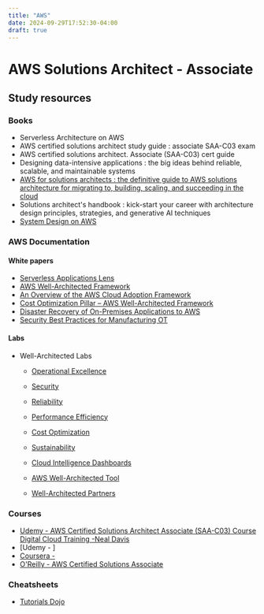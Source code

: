 ```yaml
---
title: "AWS"
date: 2024-09-29T17:52:30-04:00
draft: true
---
```


# AWS Solutions Architect - Associate

## Study resources

### Books

- Serverless Architecture on AWS
- AWS certified solutions architect study guide : associate SAA-C03 exam
- AWS certified solutions architect. Associate (SAA-C03) cert guide
- Designing data-intensive applications : the big ideas behind reliable, scalable, and maintainable systems
- [AWS for solutions architects : the definitive guide to AWS solutions architecture for migrating to, building, scaling, and succeeding in the cloud](https://learning-oreilly-com.ezproxy.torontopubliclibrary.ca/library/view/aws-for-solutions/9781803238951/)
- Solutions architect's handbook : kick-start your career with architecture design principles, strategies, and generative AI techniques
- [System Design on AWS](https://learning-oreilly-com.ezproxy.torontopubliclibrary.ca/library/view/system-design-on/9781098146887/)

### AWS Documentation

#### White papers

- [Serverless Applications Lens](https://docs.aws.amazon.com/wellarchitected/latest/serverless-applications-lens/welcome.html)
- [AWS Well-Architected Framework](https://docs.aws.amazon.com/pdfs/wellarchitected/latest/framework/wellarchitected-framework.pdf#welcome)
- [An Overview of the AWS Cloud Adoption Framework](https://docs.aws.amazon.com/whitepapers/latest/overview-aws-cloud-adoption-framework/welcome.html?did=wp_card&trk=wp_card)
- [Cost Optimization Pillar – AWS Well-Architected Framework](https://docs.aws.amazon.com/pdfs/wellarchitected/latest/cost-optimization-pillar/wellarchitected-cost-optimization-pillar.pdf#welcome)
- [Disaster Recovery of On-Premises Applications to AWS](https://docs.aws.amazon.com/pdfs/whitepapers/latest/disaster-recovery-of-on-premises-applications-to-aws/disaster-recovery-of-on-premises-applications-to-aws.pdf#abstract-and-introduction)
- [Security Best Practices for Manufacturing OT](https://docs.aws.amazon.com/pdfs/whitepapers/latest/security-best-practices-for-manufacturing-ot/security-best-practices-for-manufacturing-ot.pdf#security-best-practices-for-manufacturing-ot)

#### Labs

- Well-Architected Labs

  - [Operational Excellence](https://www.wellarchitectedlabs.com/operational-excellence/)

  - [Security](https://www.wellarchitectedlabs.com/security/)
  - [Reliability](https://www.wellarchitectedlabs.com/reliability/)
  - [Performance Efficiency](https://www.wellarchitectedlabs.com/performance-efficiency/)
  - [Cost Optimization](https://www.wellarchitectedlabs.com/cost-optimization/)
  - [Sustainability](https://www.wellarchitectedlabs.com/sustainability/)
  - [Cloud Intelligence Dashboards](https://www.wellarchitectedlabs.com/cloud-intelligence-dashboards/)
  - [AWS Well-Architected Tool](https://www.wellarchitectedlabs.com/well-architected-tool/)
  - [Well-Architected Partners](https://www.wellarchitectedlabs.com/well-architected-partners/)

### Courses

- [Udemy - AWS Certified Solutions Architect Associate (SAA-C03) Course Digital Cloud Training -Neal Davis](https://www.udemy.com/course/aws-certified-solutions-architect-associate-hands-on/)
- [Udemy - ]
- [Coursera - ]()
- [O'Reilly - AWS Certified Solutions Associate](https://learning-oreilly-com.ezproxy.torontopubliclibrary.ca/videos/aws-certified-solutions/9780138057374/)

### Cheatsheets
- [Tutorials Dojo](https://tutorialsdojo.com/aws-certified-solutions-architect-associate-saa-c03/)

    

